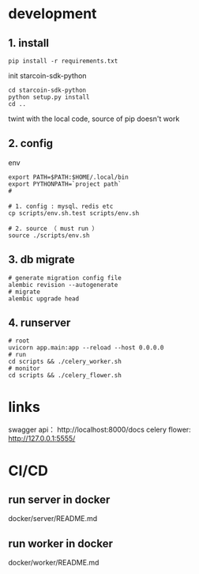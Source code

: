 # development

## 1. install

```shell
pip install -r requirements.txt
```

init starcoin-sdk-python

```shell
cd starcoin-sdk-python
python setup.py install
cd ..
```

twint with the local code, source of pip doesn't work

## 2. config

env

```shell
export PATH=$PATH:$HOME/.local/bin
export PYTHONPATH=`project path`
#

# 1. config : mysql、redis etc
cp scripts/env.sh.test scripts/env.sh

# 2. source （ must run ）
source ./scripts/env.sh
```

## 3. db migrate

```shell
# generate migration config file
alembic revision --autogenerate
# migrate
alembic upgrade head
```

## 4. runserver

```shell
# root
uvicorn app.main:app --reload --host 0.0.0.0
# run
cd scripts && ./celery_worker.sh
# monitor
cd scripts && ./celery_flower.sh
```

# links

swagger api： http://localhost:8000/docs
celery flower: http://127.0.0.1:5555/

# CI/CD

## run server in docker

docker/server/README.md

## run worker in docker

docker/worker/README.md
